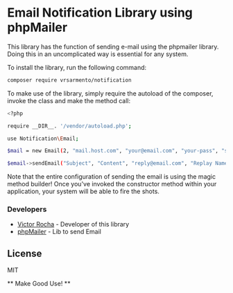 # Email Notification Library using phpMailer

This library has the function of sending e-mail using the phpmailer library. Doing this in an uncomplicated way is essential for any system.

To install the library, run the following command:

```sh
composer require vrsarmento/notification
```

To make use of the library, simply require the autoload of the composer, invoke the class and make the method call:

```sh
<?php

require __DIR__. '/vendor/autoload.php';

use Notification\Email;

$mail = new Email(2, "mail.host.com", "your@email.com", "your-pass", "smtp secure (tls / ssl)", "port (587)", "from@email.com", "From Name");

$email->sendEmail("Subject", "Content", "reply@email.com", "Replay Name", "address@email.com", "Address Name");
```

Note that the entire configuration of sending the email is using the magic method builder! Once you've invoked the constructor method within your application, your system will be able to fire the shots.

### Developers
* [Victor Rocha] - Developer of this library
* [phpMailer] - Lib to send Email

License
----

MIT

** Make Good Use! **

[//]: #
[Victor Rocha]: <mailto: vrsarmento@gmail.com>
[phpMailer]: <https://github.com/PHPMailer/PHPMailer>

